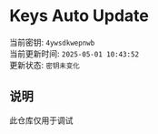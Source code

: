 # Keys Auto Update

当前密钥: `4ywsdkwepnwb`  
当前更新时间: `2025-05-01 10:43:52`   
更新状态: `密钥未变化`  
  
## 说明
此仓库仅用于调试 
